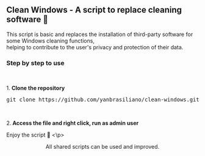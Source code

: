 <div><h2> Clean Windows - A script to replace cleaning software 🧹 </h2>
<p>This script is basic and replaces the installation of third-party software for some Windows cleaning functions,<br> 
helping to contribute to the user's privacy and protection of their data.</p>
<h3>Step by step to use</h3>
<br>
<p>1. <strong>Clone the repository</strong><br>
<pre>git clone https://github.com/yanbrasiliano/clean-windows.git</pre></p>
<br>
<p>2.<strong> Access the file and right click, run as admin user</strong></p>
<p>Enjoy the script 🏁 <\p>

<div align="center">
<footer>All shared scripts can be used and improved.</footer>
</div>
</div>
